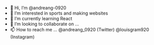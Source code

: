 - 👋 Hi, I’m @andreang-0920
- 👀 I’m interested in sports and making websites
- 🌱 I’m currently learning React
- 💞️ I’m looking to collaborate on ...
- 📫 How to reach me ... @andreang_0920 (Twitter) @louisgram920 (Instagram)

<!---
andreang-0920/andreang-0920 is a ✨ special ✨ repository because its `README.md` (this file) appears on your GitHub profile.
You can click the Preview link to take a look at your changes.
--->

